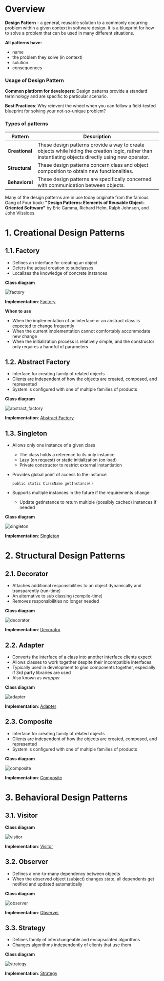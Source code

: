 # Overview

**Design Pattern** - a general, reusable solution to a commonly occurring problem within a given context in software design. It is a blueprint for how to solve a problem that can be used in many different situations. 

**All patterns have:**
 - name
 - the problem they solve (in context)
 - solution
 - consequences
 
### Usage of Design Pattern

**Common platform for developers**: Design patterns provide a standard terminology and are specific to particular scenario. 

**Best Practices**: Why reinvent the wheel when you can follow a field-tested blueprint for solving your not-so-unique problem?
 
### Types of patterns
Pattern | Description
------------ | -------------
**Creational** | These design patterns provide a way to create objects while hiding the creation logic, rather than instantiating objects directly using new operator.
**Structural** | These design patterns concern class and object composition to obtain new functionalities.
**Behavioral** | These design patterns are specifically concerned with communication between objects.

Many of the design patterns are in use today originate from the famous Gang of Four book: **"Design Patterns: Elements of Reusable Object-Oriented Software"** by Eric Gamma, Richard Helm, Ralph Johnson, and John Vlissides. 

# 1. Creational Design Patterns
## 1.1. Factory
- Defines an interface for creating an object
- Defers the actual creation to subclasses
- Localizes the knowledge of concrete instances


**Class diagram**

![factory](https://www.protechtraining.com/static/bookshelf/java_fundamentals_tutorial/images/450xNxFactoryMethodPattern.png.pagespeed.ic.-MneL23Mz0.webp)

**Implementation**: [Factory](http://github.com)

**When to use**

- When the implementation of an interface or an abstract class is expected to change frequently
- When the current implementation cannot comfortably accommodate new change
- When the initialization process is relatively simple, and the constructor only requires a handful of parameters

## 1.2. Abstract Factory
- Interface for creating family of related objects
- Clients are independent of how the objects are created, composed, and represented
- System is configured with one of multiple families of products

**Class diagram**

![abstract_factory](https://www.protechtraining.com/static/bookshelf/java_fundamentals_tutorial/images/450xNxAbstractFactoryPattern.png.pagespeed.ic.XabjB4iN_o.webp)

**Implementation**: [Abstract Factory](http://github.com)

## 1.3. Singleton
- Allows only one instance of a given class
  * The class holds a reference to its only instance
  * Lazy (on request) or static initialization (on load)
  * Private constructor to restrict external instantiation
- Provides global point of access to the instance

  ```public static ClassName getInstance()```
- Supports multiple instances in the future if the requirements change
  * Update getInstance to return multiple (possibly cached) instances if needed

**Class diagram**

![singleton](https://www.tutorialspoint.com/design_pattern/images/singleton_pattern_uml_diagram.jpg)
  
**Implementation**: [Singleton](http://github.com)

# 2. Structural Design Patterns
## 2.1. Decorator
- Attaches additional responsibilities to an object dynamically and transparently (run-time)
- An alternative to sub classing (compile-time)
- Removes responsibilities no longer needed

**Class diagram**

![decorator](https://www.protechtraining.com/static/bookshelf/java_fundamentals_tutorial/images/450xNxDecoratorPattern.png.pagespeed.ic.LI0WkJdZUd.webp)

**Implementation**: [Decorator](http://github.com)

## 2.2. Adapter
- Converts the interface of a class into another interface clients expect
- Allows classes to work together despite their incompatible interfaces
- Typically used in development to *glue* components together, especially if 3rd party libraries are used
- Also known as *wrapper*

**Class diagram**

![adapter](https://www.baeldung.com/wp-content/uploads/2017/09/Rpt_ER5p.jpg)

**Implementation**: [Adapter](http://github.com)

## 2.3. Composite
- Interface for creating family of related objects
- Clients are independent of how the objects are created, composed, and represented
- System is configured with one of multiple families of products

**Class diagram**

![composite](https://www.protechtraining.com/static/bookshelf/java_fundamentals_tutorial/images/450xNxCompositeDesignPattern.png.pagespeed.ic.c6d3fLxICJ.webp)

**Implementation**: [Composite](http://github.com)

# 3. Behavioral Design Patterns
## 3.1. Visitor


**Class diagram**

![visitor]()

**Implementation**: [Visitor](http://github.com)

## 3.2. Observer
- Defines a one-to-many dependency between objects
- When the observed object (subject) changes state, all dependents get notified and updated automatically


**Class diagram**

![observer]()

**Implementation**: [Observer](http://github.com)

## 3.3. Strategy
- Defines family of interchangeable and encapsulated algorithms
- Changes algorithms independently of clients that use them

**Class diagram**

![strategy]()

**Implementation**: [Strategy](http://github.com)
